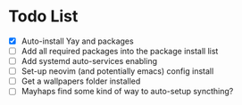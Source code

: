 # Todo List
- [x] Auto-install Yay and packages
- [ ] Add all required packages into the package install list
- [ ] Add systemd auto-services enabling
- [ ] Set-up neovim (and potentially emacs) config install
- [ ] Get a wallpapers folder installed
- [ ] Mayhaps find some kind of way to auto-setup syncthing?
